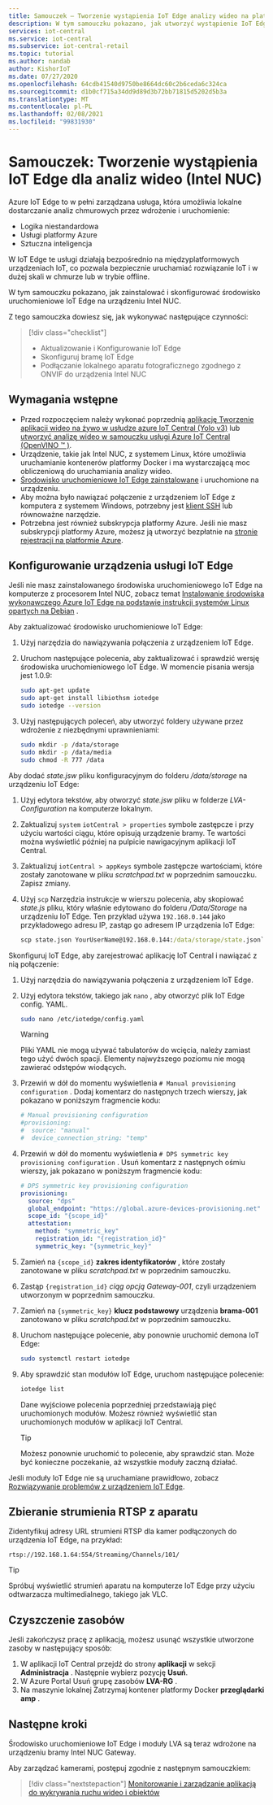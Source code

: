 ```yaml
---
title: Samouczek — Tworzenie wystąpienia IoT Edge analizy wideo na platformie Azure IoT Central (Intel NUC)
description: W tym samouczku pokazano, jak utworzyć wystąpienie IoT Edge analizy wideo do użycia z szablonem aplikacji analiza filmów wideo — obiekt i ruch.
services: iot-central
ms.service: iot-central
ms.subservice: iot-central-retail
ms.topic: tutorial
ms.author: nandab
author: KishorIoT
ms.date: 07/27/2020
ms.openlocfilehash: 64cdb41540d9750be8664dc60c2b6ceda6c324ca
ms.sourcegitcommit: d1b0cf715a34dd9d89d3b72bb71815d5202d5b3a
ms.translationtype: MT
ms.contentlocale: pl-PL
ms.lasthandoff: 02/08/2021
ms.locfileid: "99831930"
---
```

# <a name="tutorial-create-an-iot-edge-instance-for-video-analytics-intel-nuc"></a>Samouczek: Tworzenie wystąpienia IoT Edge dla analiz wideo (Intel NUC)

Azure IoT Edge to w pełni zarządzana usługa, która umożliwia lokalne dostarczanie analiz chmurowych przez wdrożenie i uruchomienie:

* Logika niestandardowa
* Usługi platformy Azure
* Sztuczna inteligencja

W IoT Edge te usługi działają bezpośrednio na międzyplatformowych urządzeniach IoT, co pozwala bezpiecznie uruchamiać rozwiązanie IoT i w dużej skali w chmurze lub w trybie offline.

W tym samouczku pokazano, jak zainstalować i skonfigurować środowisko uruchomieniowe IoT Edge na urządzeniu Intel NUC.

Z tego samouczka dowiesz się, jak wykonywać następujące czynności:
> [!div class="checklist"]
> * Aktualizowanie i Konfigurowanie IoT Edge
> * Skonfiguruj bramę IoT Edge
> * Podłączanie lokalnego aparatu fotograficznego zgodnego z ONVIF do urządzenia Intel NUC

## <a name="prerequisites"></a>Wymagania wstępne

* Przed rozpoczęciem należy wykonać poprzednią [aplikację Tworzenie aplikacji wideo na żywo w usłudze azure IoT Central (Yolo v3)](./tutorial-video-analytics-create-app-yolo-v3.md) lub [utworzyć analizę wideo w samouczku usługi Azure IoT Central (OpenVINO &trade; )](tutorial-video-analytics-create-app-openvino.md).
* Urządzenie, takie jak Intel NUC, z systemem Linux, które umożliwia uruchamianie kontenerów platformy Docker i ma wystarczającą moc obliczeniową do uruchamiania analizy wideo.
* [Środowisko uruchomieniowe IoT Edge zainstalowane](../../iot-edge/how-to-install-iot-edge.md) i uruchomione na urządzeniu.
* Aby można było nawiązać połączenie z urządzeniem IoT Edge z komputera z systemem Windows, potrzebny jest [klient SSH](https://www.chiark.greenend.org.uk/~sgtatham/putty/latest.html) lub równoważne narzędzie.
* Potrzebna jest również subskrypcja platformy Azure. Jeśli nie masz subskrypcji platformy Azure, możesz ją utworzyć bezpłatnie na [stronie rejestracji na platformie Azure](https://aka.ms/createazuresubscription).

## <a name="configure-the-iot-edge-device"></a>Konfigurowanie urządzenia usługi IoT Edge

Jeśli nie masz zainstalowanego środowiska uruchomieniowego IoT Edge na komputerze z procesorem Intel NUC, zobacz temat [Instalowanie środowiska wykonawczego Azure IoT Edge na podstawie instrukcji systemów Linux opartych na Debian](../../iot-edge/how-to-install-iot-edge.md) .

Aby zaktualizować środowisko uruchomieniowe IoT Edge:

1. Użyj narzędzia do nawiązywania połączenia z urządzeniem IoT Edge.

1. Uruchom następujące polecenia, aby zaktualizować i sprawdzić wersję środowiska uruchomieniowego IoT Edge. W momencie pisania wersja jest 1.0.9:

    ```bash
    sudo apt-get update
    sudo apt-get install libiothsm iotedge
    sudo iotedge --version
    ```

1. Użyj następujących poleceń, aby utworzyć foldery używane przez wdrożenie z niezbędnymi uprawnieniami:

    ```bash
    sudo mkdir -p /data/storage
    sudo mkdir -p /data/media
    sudo chmod -R 777 /data
    ```

Aby dodać *state.jsw* pliku konfiguracyjnym do folderu */data/storage* na urządzeniu IoT Edge:

1. Użyj edytora tekstów, aby otworzyć *state.jsw* pliku w folderze *LVA-Configuration* na komputerze lokalnym.

1. Zaktualizuj `system` `iotCentral > properties` symbole zastępcze i przy użyciu wartości ciągu, które opisują urządzenie bramy. Te wartości można wyświetlić później na pulpicie nawigacyjnym aplikacji IoT Central.

1. Zaktualizuj `iotCentral > appKeys` symbole zastępcze wartościami, które zostały zanotowane w pliku *scratchpad.txt* w poprzednim samouczku. Zapisz zmiany.

1. Użyj `scp` Narzędzia instrukcje w wierszu polecenia, aby skopiować *state.js* pliku, który właśnie edytowano do folderu */Data/Storage* na urządzeniu IoT Edge. Ten przykład używa `192.168.0.144` jako przykładowego adresu IP, zastąp go adresem IP urządzenia IoT Edge:

    ```cmd
    scp state.json YourUserName@192.168.0.144:/data/storage/state.json`
    ```

Skonfiguruj IoT Edge, aby zarejestrować aplikację IoT Central i nawiązać z nią połączenie:

1. Użyj narzędzia do nawiązywania połączenia z urządzeniem IoT Edge.

1. Użyj edytora tekstów, takiego jak `nano` , aby otworzyć plik IoT Edge config. YAML.

    ```bash
    sudo nano /etc/iotedge/config.yaml
    ```

    > [!WARNING]
    > Pliki YAML nie mogą używać tabulatorów do wcięcia, należy zamiast tego użyć dwóch spacji. Elementy najwyższego poziomu nie mogą zawierać odstępów wiodących.

1. Przewiń w dół do momentu wyświetlenia `# Manual provisioning configuration` . Dodaj komentarz do następnych trzech wierszy, jak pokazano w poniższym fragmencie kodu:

    ```yaml
    # Manual provisioning configuration
    #provisioning:
    #  source: "manual"
    #  device_connection_string: "temp"
    ```

1. Przewiń w dół do momentu wyświetlenia `# DPS symmetric key provisioning configuration` . Usuń komentarz z następnych ośmiu wierszy, jak pokazano w poniższym fragmencie kodu:

    ```yaml
    # DPS symmetric key provisioning configuration
    provisioning:
      source: "dps"
      global_endpoint: "https://global.azure-devices-provisioning.net"
      scope_id: "{scope_id}"
      attestation:
        method: "symmetric_key"
        registration_id: "{registration_id}"
        symmetric_key: "{symmetric_key}"
    ```

1. Zamień na `{scope_id}` **zakres identyfikatorów** , które zostały zanotowane w pliku *scratchpad.txt* w poprzednim samouczku.

1. Zastąp `{registration_id}` *ciąg opcją Gateway-001*, czyli urządzeniem utworzonym w poprzednim samouczku.

1. Zamień na `{symmetric_key}` **klucz podstawowy** urządzenia **brama-001** zanotowano w pliku *scratchpad.txt* w poprzednim samouczku.

1. Uruchom następujące polecenie, aby ponownie uruchomić demona IoT Edge:

    ```bash
    sudo systemctl restart iotedge
    ```

1. Aby sprawdzić stan modułów IoT Edge, uruchom następujące polecenie:

    ```bash
    iotedge list
    ```

    Dane wyjściowe polecenia poprzedniej przedstawiają pięć uruchomionych modułów. Możesz również wyświetlić stan uruchomionych modułów w aplikacji IoT Central.

    > [!TIP]
    > Możesz ponownie uruchomić to polecenie, aby sprawdzić stan. Może być konieczne poczekanie, aż wszystkie moduły zaczną działać.

Jeśli moduły IoT Edge nie są uruchamiane prawidłowo, zobacz [Rozwiązywanie problemów z urządzeniem IoT Edge](../../iot-edge/troubleshoot.md).

## <a name="collect-the-rtsp-stream-from-your-camera"></a>Zbieranie strumienia RTSP z aparatu

Zidentyfikuj adresy URL strumieni RTSP dla kamer podłączonych do urządzenia IoT Edge, na przykład:

`rtsp://192.168.1.64:554/Streaming/Channels/101/`

> [!TIP]
> Spróbuj wyświetlić strumień aparatu na komputerze IoT Edge przy użyciu odtwarzacza multimedialnego, takiego jak VLC.

## <a name="clean-up-resources"></a>Czyszczenie zasobów

Jeśli zakończysz pracę z aplikacją, możesz usunąć wszystkie utworzone zasoby w następujący sposób:

1. W aplikacji IoT Central przejdź do strony **aplikacji** w sekcji **Administracja** . Następnie wybierz pozycję **Usuń**.
1. W Azure Portal Usuń grupę zasobów **LVA-RG** .
1. Na maszynie lokalnej Zatrzymaj kontener platformy Docker **przeglądarki amp** .

## <a name="next-steps"></a>Następne kroki

Środowisko uruchomieniowe IoT Edge i moduły LVA są teraz wdrożone na urządzeniu bramy Intel NUC Gateway.

Aby zarządzać kamerami, postępuj zgodnie z następnym samouczkiem:

> [!div class="nextstepaction"]
> [Monitorowanie i zarządzanie aplikacją do wykrywania ruchu wideo i obiektów](./tutorial-video-analytics-manage.md)